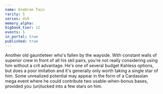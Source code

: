 ```yaml
---
name: Enabran Tain
rarity: 5
series: ds9
memory_alpha:
bigbook_tier: 12
events: 5
in_portal: true
published: true
---
```


Another old gauntleteer who's fallen by the wayside. With constant walls of superior crew in front of all his skil pairs, you're not really considering using him without a crit advantage. He's one of several budget Kahless options, but does a poor imitation and it's generally only worth taking a single star of him. Some unrealized potential may appear in the form of a Cardassian mega event where he could contribute two usable-when-bonus bases, provided you (un)lucked into a few stars on him.
